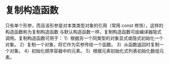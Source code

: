 # 复制构造函数

只有单个形参，而且该形参是对本类类型对象的引用（常用 const 修饰），这样的构造函数称为复制构造函数
与默认构造函数一样，复制构造函数可由编译器隐式调用。复制构造函数可用于：
1）根据另一个同类型的对象显式或隐式初始化一个对象。
2）复制一个对象，将它作为实参传给一个函数。
3）从函数返回时复制一个对象。
4）初始化顺序容器中的元素。
5）根据元素初始化式列表初始化数组元素。